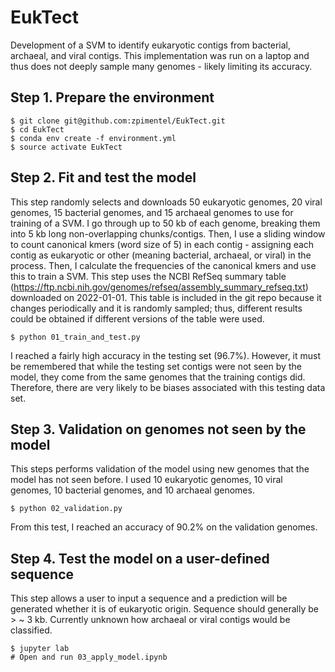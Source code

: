 # EukTect
Development of a SVM to identify eukaryotic contigs from bacterial, archaeal, and viral contigs. This implementation was run on a laptop and thus does not deeply sample many genomes - likely limiting its accuracy.

## Step 1. Prepare the environment
```
$ git clone git@github.com:zpimentel/EukTect.git
$ cd EukTect
$ conda env create -f environment.yml
$ source activate EukTect
```

## Step 2. Fit and test the model
This step randomly selects and downloads 50 eukaryotic genomes, 20 viral genomes, 15 bacterial genomes, and 15 archaeal genomes to use for training of a SVM. I go through up to 50 kb of each genome, breaking them into 5 kb long non-overlapping chunks/contigs. Then, I use a sliding window to count canonical kmers (word size of 5) in each contig - assigning each contig as eukaryotic or other (meaning bacterial, archaeal, or viral) in the process. Then, I calculate the frequencies of the canonical kmers and use this to train a SVM. This step uses the NCBI RefSeq summary table (https://ftp.ncbi.nih.gov/genomes/refseq/assembly_summary_refseq.txt) downloaded on 2022-01-01. This table is included in the git repo because it changes periodically and it is randomly sampled; thus, different results could be obtained if different versions of the table were used.
```
$ python 01_train_and_test.py
```
I reached a fairly high accuracy in the testing set (96.7%). However, it must be remembered that while the testing set contigs were not seen by the model, they come from the same genomes that the training contigs did. Therefore, there are very likely to be biases associated with this testing data set.  

## Step 3. Validation on genomes not seen by the model
This steps performs validation of the model using new genomes that the model has not seen before. I used 10 eukaryotic genomes, 10 viral genomes, 10 bacterial genomes, and 10 archaeal genomes. 
```
$ python 02_validation.py
```
From this test, I reached an accuracy of 90.2% on the validation genomes.

## Step 4. Test the model on a user-defined sequence
This step allows a user to input a sequence and a prediction will be generated whether it is of eukaryotic origin. Sequence should generally be > ~ 3 kb. Currently unknown how archaeal or viral contigs would be classified.
```
$ jupyter lab
# Open and run 03_apply_model.ipynb
```

